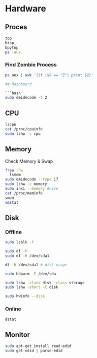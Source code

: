 # Hardware

## Proces

```bash
top
htop
bpytop
ps -aux
```
### Find Zombie Process

```bash
ps aux | awk '{if ($8 == "Z") print $2}'                                                                                                                                                                      ```

## Mainboard

```bash
sudo dmidecode -t 2
```

## CPU

```bash
lscpu
cat /proc/cpuinfo
sudo lshw -c cpu
```

## Memory

Check Memory & Swap

```bash
free -hw
  lsmem
sudo dmidecode --type 17
sudo lshw -c memory
sudo inxi --memory #nice
cat /proc/meminfo
smem
vmstat
```

## Disk

### Offline

```bash
sudo lsblk -f

sudo df -h
sudo df -H /dev/sda1

df -H /dev/sda1 # disk usage

sudo hdparm -I /dev/sda

sudo lshw -class disk -class storage
sudo lshw -short -C disk

sudo hwinfo --disk
```
### Online

```bash
dstat
```

## Monitor

```bash
sudo apt-get install read-edid
sudo get-edid | parse-edid
```
